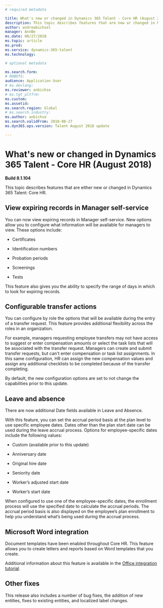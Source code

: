 ```yaml
---
# required metadata

title: What's new or changed in Dynamics 365 Talent - Core HR (August 2018)
description: This topic describes features that are new or changed in Microsoft Dynamics 365 Talent - Core HR.
author: andreabichsel
manager: AnnBe
ms.date: 08/27/2018
ms.topic: article
ms.prod: 
ms.service: dynamics-365-talent
ms.technology: 

# optional metadata

ms.search.form: 
# ROBOTS: 
audience: Application User
# ms.devlang: 
ms.reviewer: anbichse
# ms.tgt_pltfrm: 
ms.custom: 
ms.assetid: 
ms.search.region: Global
# ms.search.industry: 
ms.author: anbichse
ms.search.validFrom: 2018-08-27
ms.dyn365.ops.version: Talent August 2018 update

---
```


# What's new or changed in Dynamics 365 Talent - Core HR (August 2018)

**Build 8.1.104**

This topic describes features that are either new or changed in Dynamics 365 Talent: Core HR.

## View expiring records in Manager self-service

You can now view expiring records in Manager self-service. New options allow you to configure what information will be available for managers to view. These options include:

-   Certificates

-   Identification numbers

-   Probation periods

-   Screenings

-   Tests

This feature also gives you the ability to specify the range of days in which to look for expiring records.

## Configurable transfer actions

You can configure by role the options that will be available during the entry of a
transfer request. This feature provides additional flexibility across the
roles in an organization.

For example, managers requesting employee transfers may not have access to suggest or enter compensation amounts or select the task lists that will be associated with the transfer request. Managers can create and submit transfer requests, but can't enter compensation or task list assignments. In this same configuration, HR can assign the new compensation values and assign any additional checklists to be completed because of the transfer completing.

By default, the new configuration options are set to not change the capabilities prior to this update.

## Leave and absence

There are now additional Date fields available in Leave and Absence.

With this feature, you can set the accrual period basis at the plan level to
use specific employee dates. Dates other than the plan start
date can be used during the leave accrual process. Options for employee-specific
dates include the following values:

-   Custom (available prior to this update)

-   Anniversary date

-   Original hire date

-   Seniority date

-   Worker’s adjusted start date

-   Worker’s start date

When configured to use one of the employee-specific dates, the enrollment
process will use the specified date to calculate the accrual periods. The
accrual period basis is also displayed on the employee’s plan enrollment to help
you understand what’s being used during the accrual process.

## Microsoft Word integration

Document templates have been enabled throughout Core HR. This feature allows you to create letters and reports based on Word templates that you create.

Additional information about this feature is available in the
[Office integration tutorial](https://docs.microsoft.com/dynamics365/unified-operations/dev-itpro/office-integration/office-integration-tutorial?toc=/dynamics365/unified-operations/talent/toc.json).


## Other fixes

This release also includes a number of bug fixes, the addition of new entities, fixes to
existing entities, and localized label changes.
